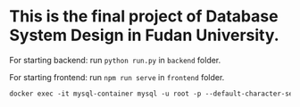 # This is the final project of **Database System Design** in Fudan University.

For starting backend: run `python run.py` in `backend` folder.

For starting frontend: run `npm run serve` in `frontend` folder.

```txt
docker exec -it mysql-container mysql -u root -p --default-character-set=utf8mb4 --raw
```
